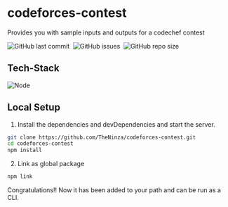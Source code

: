 # codeforces-contest

Provides you with sample inputs and outputs for a codechef contest

![GitHub last commit](https://img.shields.io/github/last-commit/theninza/codeforces-contest?style=for-the-badge)&nbsp;
![GitHub issues](https://img.shields.io/github/issues/theninza/codeforces-contest?style=for-the-badge)&nbsp;
![GitHub repo size](https://img.shields.io/github/repo-size/theninza/codeforces-contest?style=for-the-badge)

## Tech-Stack

![Node](https://img.shields.io/badge/NodeJS-05122A?style=for-the-badge&logo=node.js)&nbsp;

## Local Setup

1. Install the dependencies and devDependencies and start the server.

```sh
git clone https://github.com/TheNinza/codeforces-contest.git
cd codeforces-contest
npm install
```

2. Link as global package

```sh
npm link
```

Congratulations!! Now it has been added to your path and can be run as a CLI.
